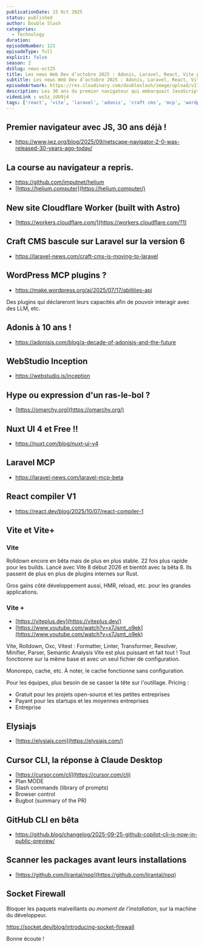 ```yaml
---
publicationDate: 15 Oct 2025
status: published
author: Double Slash
categories:
  - Technology
duration:
episodeNumber: 121
episodeType: full
explicit: false
season: 2
dsSlug: news-oct25
title: Les news Web Dev d’octobre 2025 : Adonis, Laravel, React, Vite plus et plus encore !
subtitle: Les news Web Dev d’octobre 2025 : Adonis, Laravel, React, Vite plus et plus encore !
episodeArtwork: https://res.cloudinary.com/doubleslash/image/upload/v1759324754/episode/ART_121_haob60.png
description: Les 30 ans du premier navigateur qui embarquait JavaScript, les 10 ans d'Adonis, Craft CMS qui passe sur Laravel, la sortie de React Compiler V1, les annonces sur Vite+, Cursor CLI et GitHub CLI pour répondre à Claude CLI. Et comment vérifier les packages npm avant de les installer. Bonne écoute !
videoLink : wsSz_iUU9j4
tags: ['react', 'vite', 'laravel', 'adonis', 'craft cms', 'mcp', 'wordpress', 'javascript', 'typescript', 'nodejs', 'cloudflare', 'github', 'cursor']
---
```


## Premier navigateur avec JS, 30 ans déjà !

- https://www.jwz.org/blog/2025/09/netscape-navigator-2-0-was-released-30-years-ago-today/

## La course au navigateur a repris.

- https://github.com/imputnet/helium
- [https://helium.computer](https://helium.computer/)

## New site Cloudflare Worker (built with Astro)

- [https://workers.cloudflare.com/](https://workers.cloudflare.com/?1)

## Craft CMS bascule sur Laravel sur la version 6

- https://laravel-news.com/craft-cms-is-moving-to-laravel

## WordPress MCP plugins ?

- https://make.wordpress.org/ai/2025/07/17/abilities-api

Des plugins qui déclareront leurs capacités afin de pouvoir interagir avec des LLM, etc.

## Adonis à 10 ans !

- https://adonisjs.com/blog/a-decade-of-adonisjs-and-the-future

## WebStudio Inception

- https://webstudio.is/inception


## Hype ou expression d'un ras-le-bol ?

- [https://omarchy.org](https://omarchy.org/)

## Nuxt UI 4 et Free !!

- https://nuxt.com/blog/nuxt-ui-v4

## Laravel MCP

- https://laravel-news.com/laravel-mcp-beta

## React compiler V1

- https://react.dev/blog/2025/10/07/react-compiler-1


## Vite et Vite+

### Vite

Rolldown encore en bêta mais de plus en plus stable. 22 fois plus rapide pour les builds.
Lancé avec Vite 8 début 2026 et bientôt avec la bêta 8.
Ils passent de plus en plus de plugins internes sur Rust.

Gros gains côté développement aussi, HMR, reload, etc. pour les grandes applications.

### Vite +

- [https://viteplus.dev](https://viteplus.dev/)
- [https://www.youtube.com/watch?v=x7Jsmt_o9ek](https://www.youtube.com/watch?v=x7Jsmt_o9ek)

Vite, Rolldown, Oxc, Vitest :
Formatter, Linter, Transformer, Resolver, Minifier, Parser, Semantic Analysis
Vite est plus puissant et fait tout !
Tout fonctionne sur la même base et avec un seul fichier de configuration.

Monorepo, cache, etc.
À noter, le cache fonctionne sans configuration.

Pour les équipes, plus besoin de se casser la tête sur l'outillage.
Pricing :

- Gratuit pour les projets open-source et les petites entreprises
- Payant pour les startups et les moyennes entreprises
- Entreprise


## Elysiajs

- [https://elysiajs.com](https://elysiajs.com/)

## Cursor CLI, la réponse à Claude Desktop

- [https://cursor.com/cli](https://cursor.com/cli)
- Plan MODE
- Slash commands (library of prompts)
- Browser control
- Bugbot (summary of the PR)

## GitHub CLI en bêta

- https://github.blog/changelog/2025-09-25-github-copilot-cli-is-now-in-public-preview/

## Scanner les packages avant leurs installations

- [https://github.com/lirantal/npq](https://github.com/lirantal/npq)

## Socket Firewall

Bloquer les paquets malveillants *au moment de l’installation*, sur la machine du développeur.

https://socket.dev/blog/introducing-socket-firewall

Bonne écoute !




